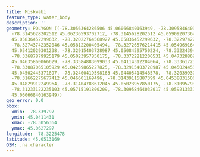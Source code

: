 ```yaml
---
title: Miskwabi
feature_type: water_body
description: ''
geometry: POLYGON ((-78.3056364286506 45.06066840163949, -78.30958464032017 45.0627296880527,
  -78.3145628202512 45.06236593702712, -78.3145628202512 45.05909207364937, -78.31662275677412
  45.05836452299632, -78.32022764568927 45.05836452299632, -78.32297422772017 45.05715191800209,
  -78.32743742352046 45.05812200405494, -78.32726576214415 45.05496916421029, -78.32863905315914
  45.05412029301238, -78.32915403728987 45.05084595750224, -78.33224394207429 45.04951191521564,
  -78.33687879925179 45.05023957850175, -78.33722212200531 45.04732886981218, -78.33979704265988
  45.04635860066629, -78.33584883099033 45.04114312204064, -78.33361723309018 45.04223477319042,
  -78.33087065105929 45.04259865227825, -78.32915403728987 45.04502445371897, -78.32537748699752
  45.04502445371897, -78.32400419598163 45.04405414548578, -78.32039930706648 45.04635860066629,
  -78.31662275677412 45.046601169496, -78.31439115887399 45.04538831506323, -78.31095793133515
  45.04829912249964, -78.31404783612045 45.05023957850175, -78.31095793133515 45.05448409649717,
  -78.31233122235103 45.05715191800209, -78.30958464032017 45.05921333119173, -78.3056364286506
  45.06066840163949))
geo_error: 0.0
bbox:
  xmin: -78.339797
  ymin: 45.0411431
  xmax: -78.3056364
  ymax: 45.0627297
longitude: -78.3225478
latitude: 45.0513169
OSM: .na.character
---
```


